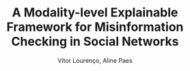 ---
paperId: 13
author: Vítor Lourenço, Aline Paes
publicationauthor: Lourenço, V. et al.
title: A Modality-level Explainable Framework for Misinformation Checking in Social Networks
pdf: 13_CameraReady.pdf
poster: 13_CameraReady_poster.pdf
alt: --
type: Oral
topic: 
subtopic: 
link: https://doi.org/10.52591/lxai202211283
conference: neurips
year: 2022
tags: neurips-2022-op
location: New Orleans, USA
---